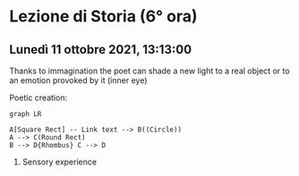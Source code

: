 #  Lezione di Storia (6° ora)
## Lunedì 11 ottobre 2021, 13:13:00

Thanks to immagination the poet can shade a new light to a real object or to an emotion provoked by it (inner eye)

Poetic creation:
```mermaid
graph LR

A[Square Rect] -- Link text --> B((Circle))
A --> C(Round Rect) 
B --> D{Rhombus} C --> D 
```
1. Sensory experience
<!--stackedit_data:
eyJoaXN0b3J5IjpbLTE3MTQwOTQ5ODNdfQ==
-->